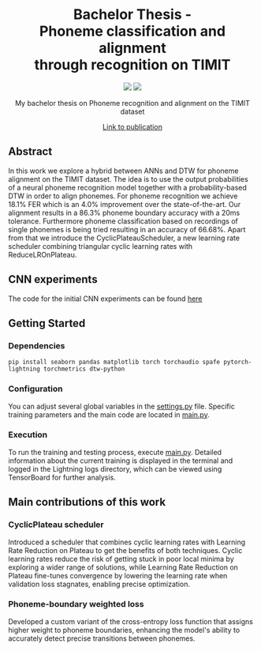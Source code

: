 <div align="center">
  <h1>Bachelor Thesis - <br>Phoneme classification and alignment<br> through recognition on TIMIT</h1>
  <p>
    <img src="https://img.shields.io/badge/Python-3776AB?logo=python&logoColor=white">
    <img src="https://img.shields.io/badge/PyTorch-EE4C2C?logo=pytorch&logoColor=white">
  </p>
  <p>My bachelor thesis on Phoneme recognition and alignment on the TIMIT dataset</p>
  <p><a href="https://isl.anthropomatik.kit.edu/downloads/BachelorarbeitSchlipp.pdf">Link to publication</a></p>
</div>

## Abstract
In this work we explore a hybrid between ANNs and DTW for phoneme alignment on the TIMIT dataset. The idea is to use the output probabilities of a neural phoneme recognition model together with a probability-based DTW in order to align phonemes.
For phoneme recognition we achieve 18.1% FER which is an 4.0% improvement over the state-of-the-art.
Our alignment results in a 86.3% phoneme boundary accuracy with a 20ms tolerance. Furthermore phoneme classification based on recordings of single phonemes is being tried resulting in an accuracy of 66.68%.
Apart from that we introduce the CyclicPlateauScheduler, a new learning rate scheduler combining triangular cyclic learning rates with ReduceLROnPlateau.

## CNN experiments
The code for the initial CNN experiments can be found [here](https://github.com/lischilpp/bachelor-thesis-phoneme-recognition-alignment_cnn)

## Getting Started
### Dependencies
`pip install seaborn pandas matplotlib torch torchaudio spafe pytorch-lightning torchmetrics dtw-python`
### Configuration
You can adjust several global variables in the [settings.py](https://github.com/lischilpp/bachelor-thesis-phoneme-recognition-alignment/blob/main/src/settings.py) file.
Specific training parameters and the main code are located in [main.py](https://github.com/lischilpp/bachelor-thesis-phoneme-recognition-alignment/blob/main/src/main.py).

### Execution
To run the training and testing process, execute [main.py](https://github.com/lischilpp/bachelor-thesis-phoneme-recognition-alignment/blob/main/src/main.py). Detailed information about the current training is displayed in the terminal and logged in the Lightning logs directory, which can be viewed using TensorBoard for further analysis.

## Main contributions of this work
### CyclicPlateau scheduler
Introduced a scheduler that combines cyclic learning rates with Learning Rate Reduction on Plateau to get the benefits of both techniques.
Cyclic learning rates reduce the risk of getting stuck in poor local minima by exploring a wider range of solutions, while Learning Rate Reduction on Plateau fine-tunes convergence by lowering the learning rate when validation loss stagnates, enabling precise optimization.

### Phoneme-boundary weighted loss
Developed a custom variant of the cross-entropy loss function that assigns higher weight to phoneme boundaries, enhancing the model's ability to accurately detect precise transitions between phonemes.
